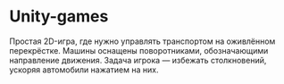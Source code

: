 # Unity-games
Простая 2D-игра, где нужно управлять транспортом на оживлённом перекрёстке. Машины оснащены поворотниками, обозначающими направление движения. Задача игрока — избежать столкновений, ускоряя автомобили нажатием на них.
